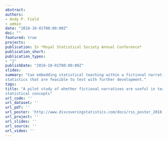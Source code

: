 ```yaml
---
abstract: 
authors:
- Andy P. Field
- admin
date: "2018-10-01T00:00:00Z"
doi: ""
featured: true
projects:
publication: In *Royal Statistical Society Annual Conference*
publication_short: 
publication_types:
- "1"
publishDate: "2018-10-01T00:00:00Z"
slides: 
summary: "Can embedding statistical teaching within a fictional narrative help to reduce anxiety and increase comprehension? This pilot study looked at the feasibility and plausible effects of using a fictional narrative to teach 11 statistical concepts and concluded that there are plausible benefits to using narratives to teach
statistics that are feasible to test with further development."
tags:
title: "A pilot study of whether fictional narratives are useful in teaching
statistical concepts"
url_code: ''
url_dataset: ''
url_pdf: ''
url_poster: 'http://www.discoveringstatistics.com/docs/rss_poster_2018.pdf'
url_project: ''
url_slides: ''
url_source: ''
url_video: '' 
---
```


